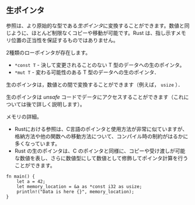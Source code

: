 ## 生ポインタ

参照は、より原始的な型である*生ポインタ*に変換することができます。数値と同じように、ほとんど制限なくコピーや移動が可能です。Rust は、指し示すメモリ位置の正当性を保証するものではありません。

2種類のローポインタが存在します。

- `*const T` - 決して変更されることのない T 型のデータへの生のポインタ。
- `*mut T` - 変わる可能性のある T 型のデータへの生のポインタ．

生のポインタは，数値との間で変換することができます（例えば， `usize` ）．

生のポインタは *unsafe* コードでデータにアクセスすることができます（これについては後で詳しく説明します）。

メモリの詳細。

- Rustにおける参照は、C言語のポインタと使用方法が非常に似ていますが、格納方法や他の関数への移動方法について、コンパイル時の制約がはるかに多くなっています。
- Rust の生のポインタは、C のポインタと同様に、コピーや受け渡しが可能な数値を表し、さらに数値型にして数値として修飾してポインタ計算を行うことができます。

```
fn main() {
    let a = 42;
    let memory_location = &a as *const i32 as usize;
    println!("Data is here {}", memory_location);
}
```
